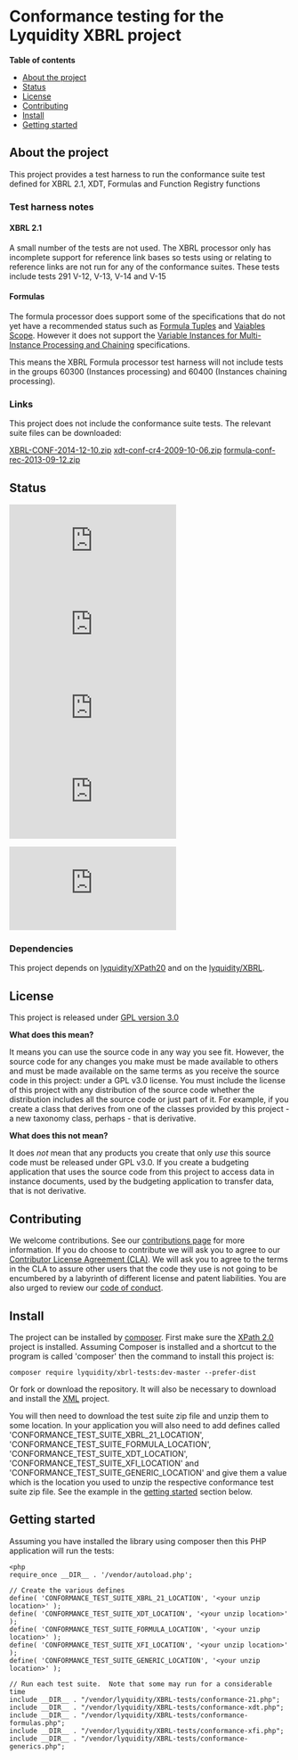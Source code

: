 # Conformance testing for the Lyquidity XBRL project

**Table of contents**
* [About the project](#about-the-project)
* [Status](#status)
* [License](#license)
* [Contributing](#contributing)
* [Install](#install)
* [Getting started](#getting-started)

## About the project

This project provides a test harness to run the conformance suite test defined for XBRL 2.1, XDT, Formulas and Function Registry functions

### Test harness notes

#### XBRL 2.1

A small number of the tests are not used.  The XBRL processor only has incomplete support for reference link bases so tests using or relating to 
reference links are not run for any of the conformance suites.  These tests include tests 291 V-12, V-13, V-14 and V-15

#### Formulas

The formula processor does support some of the specifications that do not yet have a recommended status such as 
[Formula Tuples](http://www.xbrl.org/Specification/formulaTuples/CR-2011-11-30/formulaTuples-CR-2011-11-30.html)
and [Vaiables Scope](http://www.xbrl.org/Specification/variables-scope/CR-2011-11-30/variables-scope-CR-2011-11-30.html).  However it
does not support the [Variable Instances for Multi-Instance Processing and Chaining](http://www.xbrl.org/specification/instances/cr-2012-10-03/instances-cr-2012-10-03.html) specifications.

This means the XBRL Formula processor test harness will not include tests in the groups 60300 (Instances processing) and 60400 (Instances chaining processing).

### Links

This project does not include the conformance suite tests.  The relevant suite files can be downloaded:

[XBRL-CONF-2014-12-10.zip](http://www.xbrl.org/2014/XBRL-CONF-2014-12-10.zip)
[xdt-conf-cr4-2009-10-06.zip](http://www.xbrl.org/2009/xdt-conf-cr4-2009-10-06.zip)
[formula-conf-rec-2013-09-12.zip](http://www.xbrl.org/specification/formula/rec-2011-10-24/conformance/formula-conf-rec-2013-09-12.zip)

## Status

![XBRL 2.1 conformance](https://www.xbrlquery.com/tests/status.php?test=conformance_21&x=y "XBRL 2.1 conformance suite tests")
![XBRL dimensions conformance](https://www.xbrlquery.com/tests/status.php?test=conformance_xdt&x=y "XBRL Dimensions conformance suite tests")
![XBRL functions registry conformance](https://www.xbrlquery.com/tests/status.php?test=conformance_functions&x=y "XBRL functions registry conformance suite tests")
![XBRL Formulas conformance](https://www.xbrlquery.com/tests/status.php?test=conformance_formulas&x=y "XBRL Formulas conformance suite tests")

![Build status last run date](https://www.xbrlquery.com/tests/status.php?test=date "The date of the last run")

### Dependencies

This project depends on [lyquidity/XPath20](https://github.com/bseddon/XPath20) and on the [lyquidity/XBRL](https://github.com/beseddon/XBRL).

## License

This project is released under [GPL version 3.0](LICENCE)

**What does this mean?**

It means you can use the source code in any way you see fit.  However, the source code for any changes you make must be made available to others and must be made
available on the same terms as you receive the source code in this project: under a GPL v3.0 license.  You must include the license of this project with any
distribution of the source code whether the distribution includes all the source code or just part of it.  For example, if you create a class that derives 
from one of the classes provided by this project - a new taxonomy class, perhaps - that is derivative.

**What does this not mean?**

It does *not* mean that any products you create that only *use* this source code must be released under GPL v3.0.  If you create a budgeting application that uses
the source code from this project to access data in instance documents, used by the budgeting application to transfer data, that is not derivative. 

## Contributing

We welcome contributions.  See our [contributions page](https://gist.github.com/bseddon/cfe04753192087c82766bee583f519aa) for more information.  If you do choose
to contribute we will ask you to agree to our [Contributor License Agreement (CLA)](https://gist.github.com/bseddon/cfe04753192087c82766bee583f519aa).  We will 
ask you to agree to the terms in the CLA to assure other users that the code they use is not going to be encumbered by a labyrinth of different license and patent 
liabilities.  You are also urged to review our [code of conduct](CODE_OF_CONDUCT.md).

## Install

The project can be installed by [composer](https://getcomposer.org/).  First make sure the [XPath 2.0](https;//github.com/bseddon/XPath20) project is installed.
Assuming Composer is installed and a shortcut to the program is called 'composer' then the command to install this project is:

```
composer require lyquidity/xbrl-tests:dev-master --prefer-dist
```

Or fork or download the repository.  It will also be necessary to download and install the [XML](https://github.com/bseddon/XBRL) project.

You will then need to download the test suite zip file and unzip them to some location.  In your application you will also need to add 
defines called 'CONFORMANCE_TEST_SUITE_XBRL_21_LOCATION', 'CONFORMANCE_TEST_SUITE_FORMULA_LOCATION', 'CONFORMANCE_TEST_SUITE_XDT_LOCATION',
'CONFORMANCE_TEST_SUITE_XFI_LOCATION' and 'CONFORMANCE_TEST_SUITE_GENERIC_LOCATION' and give them a value which is the location you used to 
unzip the respective conformance test suite zip file.  See the example in the [getting started](#getting-started) section below. 

## Getting started

Assuming you have installed the library using composer then this PHP application will run the tests:

```
<php
require_once __DIR__ . '/vendor/autoload.php';

// Create the various defines
define( 'CONFORMANCE_TEST_SUITE_XBRL_21_LOCATION', '<your unzip location>' );
define( 'CONFORMANCE_TEST_SUITE_XDT_LOCATION', '<your unzip location>' );
define( 'CONFORMANCE_TEST_SUITE_FORMULA_LOCATION', '<your unzip location>' );
define( 'CONFORMANCE_TEST_SUITE_XFI_LOCATION', '<your unzip location>' );
define( 'CONFORMANCE_TEST_SUITE_GENERIC_LOCATION', '<your unzip location>' );

// Run each test suite.  Note that some may run for a considerable time
include __DIR__ . "/vendor/lyquidity/XBRL-tests/conformance-21.php";
include __DIR__ . "/vendor/lyquidity/XBRL-tests/conformance-xdt.php";
include __DIR__ . "/vendor/lyquidity/XBRL-tests/conformance-formulas.php";
include __DIR__ . "/vendor/lyquidity/XBRL-tests/conformance-xfi.php";
include __DIR__ . "/vendor/lyquidity/XBRL-tests/conformance-generics.php";
```
